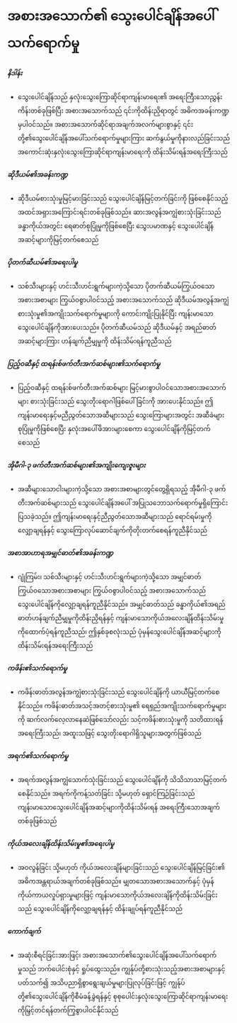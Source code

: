 # အစားအသောက်၏ သွေးပေါင်ချိန်အပေါ် သက်ရောက်မှု

##### နိဒါန်း
* သွေးပေါင်ချိန်သည် နှလုံးသွေးကြောဆိုင်ရာကျန်းမာရေး၏ အရေးကြီးသောညွှန်းကိန်းတစ်ခုဖြစ်ပြီး အစားအသောက်သည် ၎င်းကိုထိန်းညှိရာတွင် အဓိကအခန်းကဏ္ဍမှပါဝင်သည်။ အစားအသောက်ဆိုင်ရာအချက်အလက်များစွာနှင့် ၎င်းတို့၏သွေးပေါင်ချိန်အပေါ်သက်ရောက်မှုများကြား ဆက်နွယ်မှုကိုနားလည်ခြင်းသည် အကောင်းဆုံးနှလုံးသွေးကြောဆိုင်ရာကျန်းမာရေးကို ထိန်းသိမ်းရန်အရေးကြီးသည်

##### ဆိုဒီယမ်၏အခန်းကဏ္ဍ
* ဆိုဒီယမ်စားသုံးမှုမြင့်မားခြင်းသည် သွေးပေါင်ချိန်မြင့်တက်ခြင်းကို ဖြစ်စေနိုင်သည့် အထင်အရှားအကြောင်းရင်းတစ်ခုဖြစ်သည်။ ဆားအလွန်အကျွံစားသုံးခြင်းသည် ခန္ဓာကိုယ်အတွင်း ရေဓာတ်စုပြုံမှုကိုဖြစ်စေပြီး သွေးပမာဏနှင့် သွေးပေါင်ချိန်အဆင့်များကိုမြင့်တက်စေသည်

##### ပိုတက်ဆီယမ်၏အရေးပါမှု
* သစ်သီးများနှင့် ဟင်းသီးဟင်းရွက်များကဲ့သို့သော ပိုတက်ဆီယမ်ကြွယ်ဝသောအစားအစာများ ကြွယ်ဝစွာပါဝင်သည့် အစားအသောက်သည် ဆိုဒီယမ်အလွန်အကျွံစားသုံးမှု၏အကျိုးသက်ရောက်မှုများကို ကောင်းကျိုးပြုနိုင်ပြီး ကျန်းမာသောသွေးပေါင်ချိန်ကိုအားပေးသည်။ ပိုတက်ဆီယမ်သည် ဆိုဒီယမ်နှင့် အရည်ဓာတ်အဆင့်များကြား ဟန်ချက်ညီမျှမှုကို ထိန်းသိမ်းရန်ကူညီသည်

##### ပြည့်ဝဆီနှင့် ထရန်းစ်ဖက်တီးအက်ဆစ်များ၏သက်ရောက်မှု
* ပြည့်ဝဆီနှင့် ထရန်းစ်ဖက်တီးအက်ဆစ်များ မြင့်မားစွာပါဝင်သောအစားအသောက်များ စားသုံးခြင်းသည် သွေးတိုးရောဂါဖြစ်ပေါ်ခြင်းကို အားပေးနိုင်သည်။ ဤကျန်းမာရေးနှင့်မညီညွတ်သောအဆီများသည် သွေးကြောများအတွင်း အဆီခဲများစုပြုံမှုကိုဖြစ်စေပြီး နှလုံးအပေါ်ဖိအားများစေကာ သွေးပေါင်ချိန်ကိုမြင့်တက်စေသည်

##### အိုမီဂါ-၃ ဖက်တီးအက်ဆစ်များ၏အကျိုးကျေးဇူးများ
* အဆီများသောငါးများကဲ့သို့သော အစားအစာများတွင်တွေ့ရှိရသည့် အိုမီဂါ-၃ ဖက်တီးအက်ဆစ်များသည် သွေးပေါင်ချိန်အပေါ် အပြုသဘောသက်ရောက်မှုရှိကြောင်း ပြသခဲ့သည်။ ဤကျန်းမာရေးနှင့်ညီညွတ်သောအဆီများသည် ရောင်ရမ်းမှုကိုလျှော့ချရန်နှင့် သွေးကြောလုပ်ဆောင်ချက်ကိုတိုးတက်စေရန်ကူညီနိုင်သည်

##### အစာအာဟာရအမျှင်ဓာတ်၏အခန်းကဏ္ဍ
* ဂျုံကြမ်း၊ သစ်သီးများနှင့် ဟင်းသီးဟင်းရွက်များကဲ့သို့သော အမျှင်ဓာတ်ကြွယ်ဝသောအစားအစာများ ကြွယ်ဝစွာပါဝင်သည့် အစားအသောက်သည် သွေးပေါင်ချိန်ကိုလျှော့ချရန်ကူညီနိုင်သည်။ အမျှင်ဓာတ်သည် ခန္ဓာကိုယ်၏အရည်ဓာတ်ဟန်ချက်ညီမျှမှုကိုထိန်းညှိရန်နှင့် ကျန်းမာသောကိုယ်အလေးချိန်ထိန်းသိမ်းမှုကိုထောက်ပံ့ရန်ကူညီသည်၊ ဤနှစ်ခုစလုံးသည် ပုံမှန်သွေးပေါင်ချိန်အဆင့်များကိုထိန်းသိမ်းရန်အရေးကြီးသည်

##### ကဖိန်း၏သက်ရောက်မှု
* ကဖိန်းဓာတ်အလွန်အကျွံစားသုံးခြင်းသည် သွေးပေါင်ချိန်ကို ယာယီမြင့်တက်စေနိုင်သည်။ ကဖိန်းဓာတ်အသင့်အတင့်စားသုံးမှု၏ ရေရှည်အကျိုးသက်ရောက်မှုများကို ဆက်လက်လေ့လာနေဆဲဖြစ်သော်လည်း သင့်ကဖိန်းစားသုံးမှုကို သတိထားရန်အရေးကြီးသည်၊ အထူးသဖြင့် သွေးတိုးရောဂါရှိသူများအတွက်ဖြစ်သည်

##### အရက်၏သက်ရောက်မှု
* အရက်အလွန်အကျွံသောက်သုံးခြင်းသည် သွေးပေါင်ချိန်ကို သိသိသာသာမြင့်တက်စေနိုင်သည်။ အရက်ကိုကန့်သတ်ခြင်း သို့မဟုတ် ရှောင်ကြဉ်ခြင်းသည် ကျန်းမာသောသွေးပေါင်ချိန်အဆင့်များကိုထိန်းသိမ်းရန် အရေးကြီးသောအချက်တစ်ခုဖြစ်သည်

##### ကိုယ်အလေးချိန်ထိန်းသိမ်းမှု၏အရေးပါမှု
* အဝလွန်ခြင်း သို့မဟုတ် ကိုယ်အလေးချိန်များခြင်းသည် သွေးပေါင်ချိန်မြင့်ခြင်း၏ အဓိကအန္တရာယ်အချက်တစ်ခုဖြစ်သည်။ မျှတသောအစားအသောက်နှင့် ပုံမှန်ကိုယ်ကာယလှုပ်ရှားမှုများဖြင့် ကျန်းမာသောကိုယ်အလေးချိန်ကိုထိန်းသိမ်းခြင်းသည် သွေးပေါင်ချိန်ကိုလျှော့ချရန်နှင့် ထိန်းချုပ်ရန်ကူညီနိုင်သည်

##### ကောက်ချက်
* အဆုံးစီရင်ခြင်းအားဖြင့်၊ အစားအသောက်၏သွေးပေါင်ချိန်အပေါ်သက်ရောက်မှုသည် ဘက်ပေါင်းစုံနှင့် ရှုပ်ထွေးသည်။ ကျွန်ုပ်တို့စားသုံးသည့်အစားအစာများနှင့်ပတ်သက်၍ အသိပညာရှိစွာရွေးချယ်မှုများပြုလုပ်ခြင်းဖြင့် ကျွန်ုပ်တို့၏သွေးပေါင်ချိန်ကိုစီမံခန့်ခွဲရန်နှင့် စုစုပေါင်းနှလုံးသွေးကြောဆိုင်ရာကျန်းမာရေးကိုမြှင့်တင်ရန်တက်ကြွစွာပါဝင်နိုင်သည်
